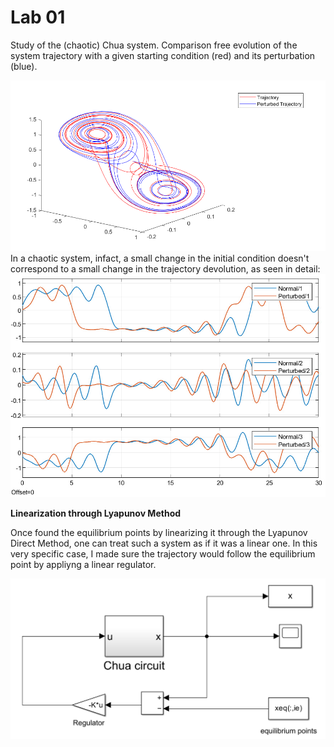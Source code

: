 # Lab 01

Study of the (chaotic) Chua system. Comparison free evolution of the system trajectory with a given starting condition (red) and its perturbation (blue).

![Trajectory comparison](../images/lab01_trajectorycomparison.png)
In a chaotic system, infact, a small change in the initial condition doesn't correspond to a small change in the trajectory devolution, as seen in detail: 
![Trajectory comparison](../images/lab01_trajectorycomparison_detail.jpg)


**Linearization through Lyapunov Method**

Once found the equilibrium points by linearizing it through the Lyapunov Direct Method, one can treat such a system as if it was a linear one. In this very specific case, I made sure the trajectory would follow the equilibrium point by appliyng a linear regulator.

![Linear regulator](../images/lab01_direct_linearization.png)